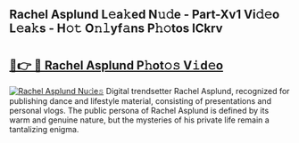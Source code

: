 ## Rachel Asplund L𝚎a𝚔ed N𝚞𝚍e - Part-Xv1 Vi𝚍𝚎o L𝚎a𝚔s - H𝚘𝚝 O𝚗𝚕yf𝚊ns P𝚑𝚘tos lCkrv

# <h2><a href="http://kf8dvw.oniu.top/?m=Rachel+Asplund">🔗👉 🔴 Rachel Asplund P𝚑ot𝚘𝚜 V𝚒d𝚎o</a></h2>

[![Rachel Asplund Nu𝚍e𝚜](https://i.imgur.com/0qMVB7G.gif)](http://kf8dvw.oniu.top/?m=Rachel+Asplund)
Digital trendsetter Rachel Asplund, recognized for publishing dance and lifestyle material, consisting of presentations and personal vlogs. The public persona of Rachel Asplund is defined by its warm and genuine nature, but the mysteries of his private life remain a tantalizing enigma.  
